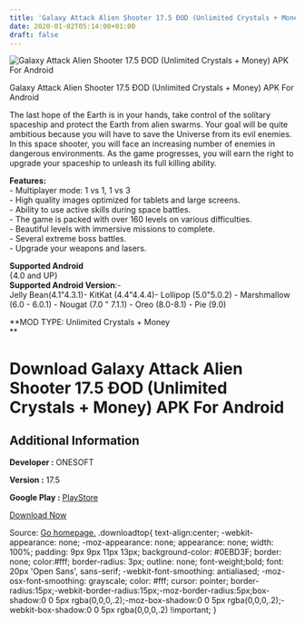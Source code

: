 ```yaml
---
title: 'Galaxy Attack Alien Shooter 17.5 ÐOD (Unlimited Crystals + Money) APK For Android'
date: 2020-01-02T05:14:00+01:00
draft: false
---
```


![Galaxy Attack Alien Shooter 17.5 ÐOD (Unlimited Crystals + Money) APK For Android](https://i1.wp.com/apkhome.net/wp-content/uploads/2019/11/Galaxy-Attack-Alien-Shooter-17.5-ÐOD-Unlimited-Crystals-Money.png "Galaxy Attack Alien Shooter 17.5 ÐOD (Unlimited Crystals + Money) APK For Android")

  

Galaxy Attack Alien Shooter 17.5 ÐOD (Unlimited Crystals + Money) APK For Android

The last hope of the Earth is in your hands, take control of the solitary spaceship and protect the Earth from alien swarms. Your goal will be quite ambitious because you will have to save the Universe from its evil enemies. In this space shooter, you will face an increasing number of enemies in dangerous environments. As the game progresses, you will earn the right to upgrade your spaceship to unleash its full killing ability.

**Features:**  
\- Multiplayer mode: 1 vs 1, 1 vs 3  
\- High quality images optimized for tablets and large screens.  
\- Ability to use active skills during space battles.  
\- The game is packed with over 160 levels on various difficulties.  
\- Beautiful levels with immersive missions to complete.  
\- Several extreme boss battles.  
\- Upgrade your weapons and lasers.

**Supported Android**  
{4.0 and UP}  
**Supported Android Version**:-  
Jelly Bean(4.1"4.3.1)- KitKat (4.4"4.4.4)- Lollipop (5.0"5.0.2) - Marshmallow (6.0 - 6.0.1) - Nougat (7.0 " 7.1.1) - Oreo (8.0-8.1) - Pie (9.0)

**MOD TYPE: Unlimited Crystals + Money  
**

Download Galaxy Attack Alien Shooter 17.5 ÐOD (Unlimited Crystals + Money) APK For Android
===========================================================================================

Additional Information
----------------------

**Developer :** ONESOFT

**Version :** 17.5

**Google Play :** [PlayStore](https://play.google.com/store/apps/details?id=com.alien.shooter.galaxy.attack)

  

[Download Now](https://store4app.co/post/galaxy-attack-alien-shooter-17-5-od-unlimited-crystals-money-apk-for-android_1573673792)

  
Source: [Go homepage.](https://store4app.co/post/galaxy-attack-alien-shooter-17-5-od-unlimited-crystals-money-apk-for-android_1573673792) .downloadtop{ text-align:center; -webkit-appearance: none; -moz-appearance: none; appearance: none; width: 100%; padding: 9px 9px 11px 13px; background-color: #0EBD3F; border: none; color:#fff; border-radius: 3px; outline: none; font-weight;bold; font: 20px 'Open Sans', sans-serif; -webkit-font-smoothing: antialiased; -moz-osx-font-smoothing: grayscale; color: #fff; cursor: pointer; border-radius:15px;-webkit-border-radius:15px;-moz-border-radius:5px;box-shadow:0 0 5px rgba(0,0,0,.2);-moz-box-shadow:0 0 5px rgba(0,0,0,.2);-webkit-box-shadow:0 0 5px rgba(0,0,0,.2) !important; }